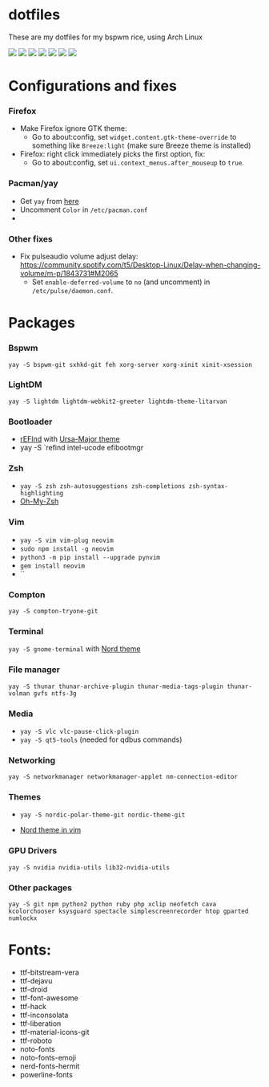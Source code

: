 # dotfiles

These are my dotfiles for my bspwm rice, using Arch Linux

![](https://i.imgur.com/7zpJ2LV.png )
![](https://i.imgur.com/SyDqUAx.png )
![](https://i.imgur.com/J96wPsY.png )
![](https://i.imgur.com/zbRIV7P.png )
![](https://i.imgur.com/lJjJqPO.png )
![](https://i.imgur.com/tzLfn8v.png )
![](https://i.imgur.com/msiNUed.png )

# Configurations and fixes
### Firefox
* Make Firefox ignore GTK theme:
  * Go to about:config, set `widget.content.gtk-theme-override` to something like `Breeze:light` (make sure Breeze theme is installed)
* Firefox: right click immediately picks the first option, fix:
  * Go to about:config, set `ui.context_menus.after_mouseup` to `true`.

### Pacman/yay
* Get `yay` from [here](https://github.com/Jguer/yay)
* Uncomment `Color` in `/etc/pacman.conf`
* 

### Other fixes
* Fix pulseaudio volume adjust delay: https://community.spotify.com/t5/Desktop-Linux/Delay-when-changing-volume/m-p/1843731#M2065
  * Set `enable-deferred-volume` to `no` (and uncomment) in `/etc/pulse/daemon.conf`. 

# Packages
### Bspwm
`yay -S bspwm-git sxhkd-git feh xorg-server xorg-xinit xinit-xsession`
### LightDM
`yay -S lightdm lightdm-webkit2-greeter lightdm-theme-litarvan`
### Bootloader
* [rEFInd](https://wiki.archlinux.org/index.php/REFInd) with [Ursa-Major theme](https://github.com/kgoettler/ursamajor-rEFInd)
* yay -S `refind intel-ucode efibootmgr
### Zsh
* `yay -S zsh zsh-autosuggestions zsh-completions zsh-syntax-highlighting`
* [Oh-My-Zsh](https://github.com/ohmyzsh/ohmyzsh)
### Vim
* `yay -S vim vim-plug neovim`
* `sudo npm install -g neovim`
* `python3 -m pip install --upgrade pynvim`
* `gem install neovim`
* ``
### Compton
`yay -S compton-tryone-git`
### Terminal
`yay -S gnome-terminal` with [Nord theme](https://github.com/arcticicestudio/nord-gnome-terminal)
### File manager
`yay -S thunar thunar-archive-plugin thunar-media-tags-plugin thunar-volman gvfs ntfs-3g`
### Media
* `yay -S vlc vlc-pause-click-plugin`
* `yay -S qt5-tools` (needed for qdbus commands)
### Networking
`yay -S networkmanager networkmanager-applet nm-connection-editor`
### Themes
* `yay -S nordic-polar-theme-git nordic-theme-git`

* [Nord theme in vim](https://github.com/arcticicestudio/nord-vim)
### GPU Drivers
`yay -S nvidia nvidia-utils lib32-nvidia-utils`
### Other packages
`yay -S git npm python2 python ruby php xclip neofetch cava kcolorchooser ksysguard spectacle simplescreenrecorder htop gparted numlockx`

# Fonts:
* ttf-bitstream-vera 
* ttf-dejavu 
* ttf-droid 
* ttf-font-awesome 
* ttf-hack
* ttf-inconsolata
* ttf-liberation 
* ttf-material-icons-git
* ttf-roboto
* noto-fonts
* noto-fonts-emoji
* nerd-fonts-hermit
* powerline-fonts
